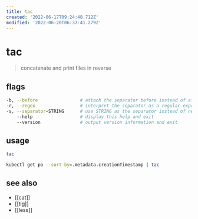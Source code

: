 ```yaml
---
title: tac
created: '2022-06-17T09:24:48.712Z'
modified: '2022-06-20T06:37:41.279Z'
---
```


# tac

> concatenate and print files in reverse

## flags

```sh
-b, --before                # attach the separator before instead of after
-r, --regex                 # interpret the separator as a regular expression
-s, --separator=STRING      # use STRING as the separator instead of newline
    --help                  # display this help and exit
    --version               # output version information and exit
```

## usage

```sh
tac

kubectl get po --sort-by=.metadata.creationTimestamp | tac
```

## see also

- [[cat]]
- [[tig]]
- [[less]]
